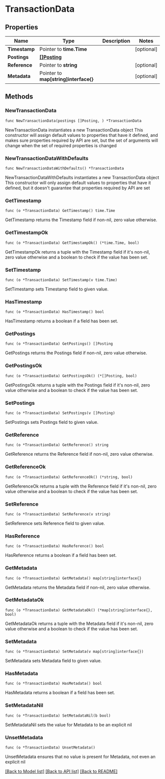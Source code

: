 # TransactionData

## Properties

Name | Type | Description | Notes
------------ | ------------- | ------------- | -------------
**Timestamp** | Pointer to **time.Time** |  | [optional] 
**Postings** | [**[]Posting**](Posting.md) |  | 
**Reference** | Pointer to **string** |  | [optional] 
**Metadata** | Pointer to **map[string]interface{}** |  | [optional] 

## Methods

### NewTransactionData

`func NewTransactionData(postings []Posting, ) *TransactionData`

NewTransactionData instantiates a new TransactionData object
This constructor will assign default values to properties that have it defined,
and makes sure properties required by API are set, but the set of arguments
will change when the set of required properties is changed

### NewTransactionDataWithDefaults

`func NewTransactionDataWithDefaults() *TransactionData`

NewTransactionDataWithDefaults instantiates a new TransactionData object
This constructor will only assign default values to properties that have it defined,
but it doesn't guarantee that properties required by API are set

### GetTimestamp

`func (o *TransactionData) GetTimestamp() time.Time`

GetTimestamp returns the Timestamp field if non-nil, zero value otherwise.

### GetTimestampOk

`func (o *TransactionData) GetTimestampOk() (*time.Time, bool)`

GetTimestampOk returns a tuple with the Timestamp field if it's non-nil, zero value otherwise
and a boolean to check if the value has been set.

### SetTimestamp

`func (o *TransactionData) SetTimestamp(v time.Time)`

SetTimestamp sets Timestamp field to given value.

### HasTimestamp

`func (o *TransactionData) HasTimestamp() bool`

HasTimestamp returns a boolean if a field has been set.

### GetPostings

`func (o *TransactionData) GetPostings() []Posting`

GetPostings returns the Postings field if non-nil, zero value otherwise.

### GetPostingsOk

`func (o *TransactionData) GetPostingsOk() (*[]Posting, bool)`

GetPostingsOk returns a tuple with the Postings field if it's non-nil, zero value otherwise
and a boolean to check if the value has been set.

### SetPostings

`func (o *TransactionData) SetPostings(v []Posting)`

SetPostings sets Postings field to given value.


### GetReference

`func (o *TransactionData) GetReference() string`

GetReference returns the Reference field if non-nil, zero value otherwise.

### GetReferenceOk

`func (o *TransactionData) GetReferenceOk() (*string, bool)`

GetReferenceOk returns a tuple with the Reference field if it's non-nil, zero value otherwise
and a boolean to check if the value has been set.

### SetReference

`func (o *TransactionData) SetReference(v string)`

SetReference sets Reference field to given value.

### HasReference

`func (o *TransactionData) HasReference() bool`

HasReference returns a boolean if a field has been set.

### GetMetadata

`func (o *TransactionData) GetMetadata() map[string]interface{}`

GetMetadata returns the Metadata field if non-nil, zero value otherwise.

### GetMetadataOk

`func (o *TransactionData) GetMetadataOk() (*map[string]interface{}, bool)`

GetMetadataOk returns a tuple with the Metadata field if it's non-nil, zero value otherwise
and a boolean to check if the value has been set.

### SetMetadata

`func (o *TransactionData) SetMetadata(v map[string]interface{})`

SetMetadata sets Metadata field to given value.

### HasMetadata

`func (o *TransactionData) HasMetadata() bool`

HasMetadata returns a boolean if a field has been set.

### SetMetadataNil

`func (o *TransactionData) SetMetadataNil(b bool)`

 SetMetadataNil sets the value for Metadata to be an explicit nil

### UnsetMetadata
`func (o *TransactionData) UnsetMetadata()`

UnsetMetadata ensures that no value is present for Metadata, not even an explicit nil

[[Back to Model list]](../README.md#documentation-for-models) [[Back to API list]](../README.md#documentation-for-api-endpoints) [[Back to README]](../README.md)


